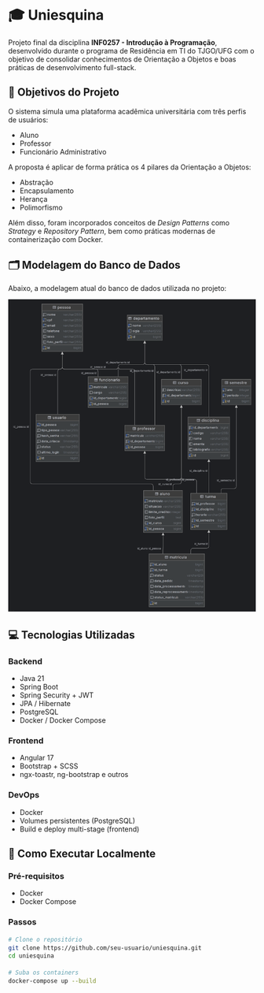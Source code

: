 # 🎓 Uniesquina

Projeto final da disciplina **INF0257 - Introdução à Programação**, desenvolvido durante o programa de Residência em TI do TJGO/UFG com o objetivo de consolidar conhecimentos de Orientação a Objetos e boas práticas de desenvolvimento full-stack.

## 🧠 Objetivos do Projeto

O sistema simula uma plataforma acadêmica universitária com três perfis de usuários:

- Aluno
- Professor
- Funcionário Administrativo

A proposta é aplicar de forma prática os 4 pilares da Orientação a Objetos:
- Abstração
- Encapsulamento
- Herança
- Polimorfismo

Além disso, foram incorporados conceitos de *Design Patterns* como *Strategy* e *Repository Pattern*, bem como práticas modernas de containerização com Docker.

## 🗂️ Modelagem do Banco de Dados

Abaixo, a modelagem atual do banco de dados utilizada no projeto:

![Modelagem do banco de dados](uniesquina_db.png)

## 💻 Tecnologias Utilizadas

### Backend
- Java 21
- Spring Boot
- Spring Security + JWT
- JPA / Hibernate
- PostgreSQL
- Docker / Docker Compose

### Frontend
- Angular 17
- Bootstrap + SCSS
- ngx-toastr, ng-bootstrap e outros

### DevOps
- Docker
- Volumes persistentes (PostgreSQL)
- Build e deploy multi-stage (frontend)

## 🚀 Como Executar Localmente

### Pré-requisitos
- Docker
- Docker Compose

### Passos

```bash
# Clone o repositório
git clone https://github.com/seu-usuario/uniesquina.git
cd uniesquina

# Suba os containers
docker-compose up --build
